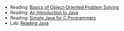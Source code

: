 * Reading: [Basics of Object-Oriented Problem Solving](../readings/oops-basics.html)
* Reading: [An Introduction to Java](../readings/intro-java.html)
* Reading: [Simple Java for C Programmers](../readings/simple-java-c.html)
* Lab: [Reading Java](../labs/reading-java.html)
